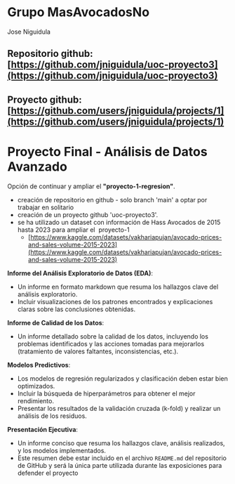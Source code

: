 # Grupo MasAvocadosNo

Jose Niguidula

## Repositorio github: [https://github.com/jniguidula/uoc-proyecto3](https://github.com/jniguidula/uoc-proyecto3)

## Proyecto github: [https://github.com/users/jniguidula/projects/1](https://github.com/users/jniguidula/projects/1)

# Proyecto Final - Análisis de Datos Avanzado

Opción de continuar y ampliar el **"proyecto-1-regresion"**.

*   creación de repositorio en github - solo branch 'main' a optar por trabajar en solitario
*   creación de un proyecto github 'uoc-proyecto3'.
*   se ha utilizado un dataset con información de Hass Avocados de 2015 hasta 2023 para ampliar el  proyecto-1
    *   [https://www.kaggle.com/datasets/vakhariapujan/avocado-prices-and-sales-volume-2015-2023](https://www.kaggle.com/datasets/vakhariapujan/avocado-prices-and-sales-volume-2015-2023)

**Informe del Análisis Exploratorio de Datos (EDA)**:

*   Un informe en formato markdown que resuma los hallazgos clave del análisis exploratorio.
*   Incluir visualizaciones de los patrones encontrados y explicaciones claras sobre las conclusiones obtenidas.

**Informe de Calidad de los Datos**:

*   Un informe detallado sobre la calidad de los datos, incluyendo los problemas identificados y las acciones tomadas para mejorarlos (tratamiento de valores faltantes, inconsistencias, etc.).

**Modelos Predictivos**:

*   Los modelos de regresión regularizados y clasificación deben estar bien optimizados.
*   Incluir la búsqueda de hiperparámetros para obtener el mejor rendimiento.
*   Presentar los resultados de la validación cruzada (k-fold) y realizar un análisis de los residuos.

**Presentación Ejecutiva**:

*   Un informe conciso que resuma los hallazgos clave, análisis realizados, y los modelos implementados.
*   Este resumen debe estar incluido en el archivo `README.md` del repositorio de GitHub y será la única parte utilizada durante las exposiciones para defender el proyecto